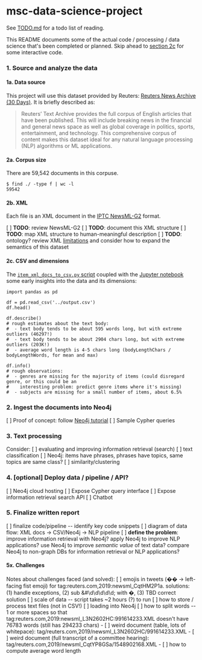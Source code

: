 # msc-data-science-project

See [TODO.md](https://github.com/heychrisek/msc-data-science-project/blob/main/TODO.md) for a todo list of reading.

This README documents some of the actual code / processing / data science that's been completed or planned. Skip ahead to [section 2c](https://github.com/heychrisek/msc-data-science-project/#2c-csv-and-dimensions) for some interactive code.

### 1. Source and analyze the data

#### 1a. Data source

This project will use this dataset provided by Reuters: [Reuters News Archive (30 Days)](https://aws.amazon.com/marketplace/pp/Reuters-News-Archive-30-Days/prodview-qwmkdffmmjesa#offers). It is briefly described as:

> Reuters’ Text Archive provides the full corpus of English articles that have been published. This will include breaking news in the financial and general news space as well as global coverage in politics, sports, entertainment, and technology. This comprehensive corpus of content makes this dataset ideal for any natural language processing (NLP) algorithms or ML applications.

#### 2a. Corpus size

There are 59,542 documents in this corpuse. 

```
$ find ./ -type f | wc -l
59542
```

#### 2b. XML

Each file is an XML document in the [IPTC NewsML-G2](https://iptc.org/standards/newsml-g2/) format.

[ ] **TODO**: review NewsML-G2
[ ] **TODO**: document this XML structure
[ ] **TODO**: map XML structure to human-meaningful description
[ ] **TODO**: ontology? review XML [limitations](https://www.cambridgesemantics.com/blog/semantic-university/learn-rdf/rdf-vs-xml/) and consider how to expand the semantics of this dataset

#### 2c. CSV and dimensions

The [`item_xml_docs_to_csv.py` script](https://github.com/heychrisek/msc-data-science-project/blob/main/item_xml_docs_to_csv.py) coupled with the [Jupyter notebook](https://github.com/heychrisek/msc-data-science-project/blob/main/data-dimensions.ipynb) some early insights into the data and its dimensions:

```
import pandas as pd

df = pd.read_csv('../output.csv')
df.head()

df.describe()
# rough estimates about the text body:
#  - text body tends to be about 595 words long, but with extreme outliers (46297!)
#  - text body tends to be about 2904 chars long, but with extreme outliers (203K!)
#  - average word length is 4-5 chars long (bodyLengthChars / bodyLengthWords, for mean and max)

df.info()
# rough observations:
#  - genres are missing for the majority of items (could disregard genre, or this could be an
#    interesting problem: predict genre items where it's missing)
#  - subjects are missing for a small number of items, about 6.5%

```
### 2. Ingest the documents into Neo4j
[ ] Proof of concept: follow [Neo4j tutorial](https://neo4j.com/developer/graph-data-science/build-knowledge-graph-nlp-ontologies/)
[ ] Sample Cypher queries

### 3. Text processing

Consider:
[ ] evaluating and improving information retrieval (search)
[ ] text classification
      [ ] Neo4j: items have phrases, phrases have topics, same topics are same class?
      [ ] similarity/clustering

### 4. [optional] Deploy data / pipeline / API?
[ ] Neo4j cloud hosting
[ ] Expose Cypher query interface
[ ] Expose information retrieval search API
[ ] Chatbot

### 5. Finalize written report
[ ] finalize code/pipeline -- identify key code snippets
[ ] diagram of data flow: XML docs -> CSV/Neo4j -> NLP pipeline
[ ] **define the problem**: improve information retrieval with Neo4j? apply Neo4j to improve NLP applications? use Neo4j to improve *semantic value* of text data? compare Neo4j to non-graph DBs for information retrieval or NLP applications?

#### 5x. Challenges
Notes about challenges faced (and solved):
[ ] emojis in tweets (&#55358;&#56603; -> left-facing fist emoji) for tag:reuters.com,2019:newsml_CqtHM2P1a. solutions: (1) handle exceptions, (2) sub &#\d\d\d\d\d; with �, (3) TBD correct solution
[ ] scale of data -- script takes ~2 hours (?) to run
[ ] how to store / process text files (not in CSV!)
[ ] loading into Neo4j
[ ] how to split words -- 1 or more spaces so that tag:reuters.com,2019:newsml_L3N2602HC:991614233.XML doesn't have 76783 words (still has 294233 chars)
    - [ ] weird document (table, lots of whitepace): tag/reuters.com,2019/newsml_L3N2602HC/991614233.XML
    - [ ] weird document (full transcript of a committee hearing): tag/reuters.com,2019/newsml_CqtYP8GSa/1548902168.XML
    - [ ] how to compute average word length